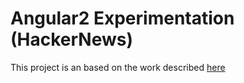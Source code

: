 # Angular2 Experimentation (HackerNews) 

This project is an based on the work described [here](https://houssein.me/angular2-hacker-news)
